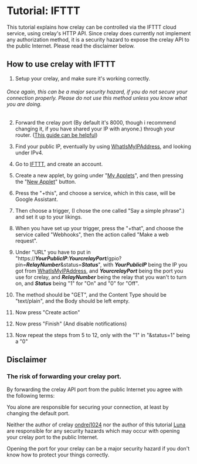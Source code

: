 # Tutorial: IFTTT

This tutorial explains how crelay can be controlled via the IFTTT cloud service, using crelay's HTTP API. Since crelay does currently not implement any authorization method, it is a security hazard to expose the crelay API to the public Internet. Please read the disclaimer below.

## How to use crelay with IFTTT

1. Setup your crelay, and make sure it's working correctly.

###### Once again, this can be a major security hazard, if you do not secure your connection properly. Please do *not* use this method unless you know what you are doing.

2. Forward the crelay port (By default it's 8000, though i recommend changing it, if you have shared your IP with anyone.) through your router. ([This guide can be helpful](https://www.noip.com/support/knowledgebase/general-port-forwarding-guide/))

3. Find your public IP, eventually by using [WhatIsMyIPAddress](https://whatismyipaddress.com/), and looking under IPv4. 

4. Go to [IFTTT](https://ifttt.com/), and create an account.

5. Create a new applet, by going under "[My Applets](https://ifttt.com/my_applets)", and then pressing the "[New Applet](https://ifttt.com/create)" button.

6. Press the "+this", and choose a service, which in this case, will be Google Assistant.

7. Then choose a trigger, (I chose the one called "Say a simple phrase".) and set it up to your likings.

8. When you have set up your trigger, press the "+that", and choose the service called "Webhooks", then the action called "Make a web request".

9. Under "URL" you have to put in "https://**_YourPublicIP_**:**_YourcrelayPort_**/gpio?pin=**_RelayNumber_**&status=**_Status_**", with **_YourPublicIP_** being the IP you got from [WhatIsMyIPAddress](https://whatismyipaddress.com/), and **_YourcrelayPort_** being the port you use for crelay, and **_RelayNumber_** being the relay that you wan't to turn on, and **_Status_** being "1" for "On" and "0" for "Off".

10. The method should be "GET", and the Content Type should be "text/plain", and the Body should be left empty.

11. Now press "Create action"

12. Now press "Finish" (And disable notifications)

13. Now repeat the steps from 5 to 12, only with the "1" in "&status=1" being a "0"

## Disclaimer
### The risk of forwarding your crelay port.

By forwarding the crelay API port from the public Internet you agree with the following terms:

You alone are responsible for securing your connection, at least by changing the default port.

Neither the author of crelay [ondrej1024](https://github.com/ondrej1024/) nor the author of this tutorial [Luna](https://github.com/ImLunaUwU) are responsible for any security hazards which may occur with opening your crelay port to the public Internet.

Opening the port for your crelay can be a major security hazard if you don't know how to protect your things correctly.
